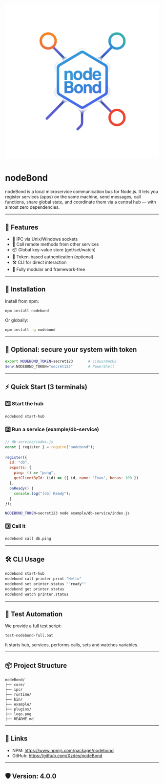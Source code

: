# ![nodeBond Logo](logo.png)

# nodeBond

nodeBond is a local microservice communication bus for Node.js. It lets you register services (apps) on the same machine, send messages, call functions, share global state, and coordinate them via a central hub — with almost zero dependencies.

---

## 🔧 Features

- 🔌 IPC via Unix/Windows sockets  
- 📡 Call remote methods from other services  
- 📦 Global key-value store (get/set/watch)  
- 🔐 Token-based authentication (optional)  
- 🛠 CLI for direct interaction  
- 🧩 Fully modular and framework-free  

---

## 🚀 Installation

Install from npm:

```bash
npm install nodebond
```

Or globally:

```bash
npm install -g nodebond
```

---

## 🔐 Optional: secure your system with token

```bash
export NODEBOND_TOKEN=secret123       # Linux/macOS  
$env:NODEBOND_TOKEN="secret123"       # PowerShell  
```

---

## ⚡ Quick Start (3 terminals)

### 1️⃣ Start the hub

```bash
nodebond start-hub
```

### 2️⃣ Run a service (example/db-service)

```js
// db-service/index.js
const { register } = require("nodebond");

register({
  id: "db",
  exports: {
    ping: () => "pong",
    getClientById: (id) => ({ id, name: "Ivan", bonus: 100 })
  },
  onReady() {
    console.log("[db] Ready");
  }
});
```

```bash
NODEBOND_TOKEN=secret123 node example/db-service/index.js
```

### 3️⃣ Call it

```bash
nodebond call db.ping
```

---

## 🛠 CLI Usage

```bash
nodebond start-hub
nodebond call printer.print "Hello"
nodebond set printer.status ""ready""
nodebond get printer.status
nodebond watch printer.status
```

---

## 🧪 Test Automation

We provide a full test script:

```bash
test-nodebond-full.bat
```

It starts hub, services, performs calls, sets and watches variables.

---

## 📦 Project Structure

```
nodeBond/
├── core/
├── ipc/
├── runtime/
├── bin/
├── example/
├── plugins/
├── logo.png
├── README.md
```

---

## 📎 Links

- NPM: https://www.npmjs.com/package/nodebond  
- GitHub: https://github.com/Xzdes/nodeBond

---

## 🛡 Version: 4.0.0